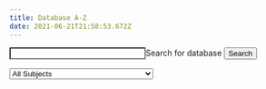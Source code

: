 ```yaml
---
title: Database A-Z
date: 2021-06-21T21:58:53.672Z
---
```


<script async src="//lgapi-us.libapps.com//web/js/sa.js" ></script><script>springshare_widget_config_1622747636763 = { path: 'assets' };</script>
<form method="GET" target="_self">
<label for="a-z_term" style="width:100%;">Search for database</label>
<input id="a-z_term" name="q" type="text" value="" placeholder=" " class="form-control no-up-margin" style="width:15rem; background: #fff;float:left;">
<button id="azbutton" class="btn no-up-margin" type="submit" value="Search" aria-controls="s-lg-widget-1622747636763">Search</button>
<select id="s-lg-sel-subjects" name="subjects" style="max-width:20rem;margin-top:1rem" class="form-control"  aria-controls="s-lg-widget-1622747636763" aria-label="Select a Subject Area to narrow down list of databases" data-placeholder="All Subjects" onchange="this.form.submit()">
<option value selected>All Subjects</option>
<option value="17555">Anthropology </option>
<option value="17587">Archives </option>
<option value="17557">Art </option>
<option value="17558">Art History &amp; Visual Culture Studies </option>
<option value="17559">Asian Studies </option>
<option value="17560">Astronomy </option>
<option value="17561">Biological Sciences </option>
<option value="17562">Chemistry </option>
<option value="17563">Classics</option>
<option value="17564">Economics </option>
<option value="17565">English </option>
<option value="17566">Environmental Studies </option>
<option value="17567">Film &amp; Media Studies </option>
<option value="17589">Foreign Languages and Literatures</option>
<option value="17568">French </option>
<option value="17569">Gender Studies </option>
<option value="17585">General Studies </option>
<option value="17570">Geology </option>
<option value="17571">German </option>
<option value="17572">History</option>
<option value="17591">Information for Seniors</option>
<option value="17586">Library</option>
<option value="17573">Mathematics</option>
<option value="17574">Music</option>
<option value="17575">Philosophy</option>
<option value="17576">Physics</option>
<option value="17577">Politics</option>
<option value="17578">Psychology</option>
<option value="17579">Race and Ethnic Studies</option>
<option value="17580">Religion</option>
<option value="17588">Research</option>
<option value="17581">Rhetoric, Writing, and Public Discourse</option>
<option value="17582">Sociology </option>
<option value="17583">Hispanic Studies</option>
<option value="17584">Theatre &amp; Dance </option>
</select>
</form>
<div id="s-lg-widget-1622747636763" role="region" aria-live="polite"></div>


<script async id="s-lg-widget-script-1622747636763"></script>

<script>

function getParameterByName(name, url = window.location.href) {
    name = name.replace(/[\[\]]/g, '\\$&');
    var regex = new RegExp('[?&]' + name + '(=([^&#]*)|&|#|$)'),
        results = regex.exec(url);
    if (!results) return null;
    if (!results[2]) return '';
    return decodeURIComponent(results[2].replace(/\+/g, ' '));
}
var query = getParameterByName('q'); 
var subjectid = getParameterByName('subjects'); 
console.log(query);
var lgwidget = document.getElementById('s-lg-widget-script-1622747636763');
if (query||subjectid){
    $('#a-z_term').val(query);
    if(subjectid!=""){
   document.getElementById('s-lg-widget-script-1622747636763').setAttribute('src', 'https://lgapi-us.libapps.com/widgets.php?site_id=689&widget_type=2&search_match=2&subject_ids%5B0%5D='+subjectid+'&sort_by=name&list_format=1&drop_text=Select+a+Database...&output_format=1&load_type=2&enable_description=1&widget_title=A-Z+Database+List&widget_height=250&widget_width=100%25&widget_link_color=2954d1&widget_embed_type=1&num_results=0&enable_more_results=0&window_target=2&config_id=1622747636763&search_terms=' +query);
   $('#s-lg-sel-subjects option[value="'+subjectid+'"]').attr("selected","selected");
    }else{
           document.getElementById('s-lg-widget-script-1622747636763').setAttribute('src', 'https://lgapi-us.libapps.com/widgets.php?site_id=689&widget_type=2&search_match=2&sort_by=name&list_format=1&drop_text=Select+a+Database...&output_format=1&load_type=2&enable_description=1&widget_title=A-Z+Database+List&widget_height=250&widget_width=100%25&widget_link_color=2954d1&widget_embed_type=1&num_results=0&enable_more_results=0&window_target=2&config_id=1622747636763&search_terms=' +query);
    }
}else{
    document.getElementById('s-lg-widget-script-1622747636763').setAttribute('src', 'https://lgapi-us.libapps.com/widgets.php?site_id=689&widget_type=2&search_match=2&subject_ids=&sort_by=name&list_format=1&drop_text=Select+a+Database...&output_format=1&load_type=2&enable_description=1&widget_title=A-Z+Database+List&widget_height=250&widget_width=100%25&widget_link_color=2954d1&widget_embed_type=1&num_results=0&enable_more_results=0&window_target=2&config_id=1622747636763&search_terms=');
}
    

</script>
